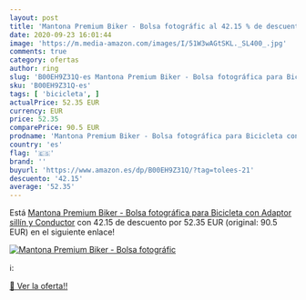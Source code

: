 ```yaml
---
layout: post
title: 'Mantona Premium Biker - Bolsa fotográfic al 42.15 % de descuento'
date: 2020-09-23 16:01:44
image: 'https://m.media-amazon.com/images/I/51W3wAGtSKL._SL400_.jpg'
comments: true
category: ofertas
author: ring
slug: 'B00EH9Z31Q-es Mantona Premium Biker - Bolsa fotográfica para Bicicleta...'
sku: 'B00EH9Z31Q-es'
tags: [ 'bicicleta', ]
actualPrice: 52.35 EUR
currency: EUR
price: 52.35
comparePrice: 90.5 EUR
prodname: 'Mantona Premium Biker - Bolsa fotográfica para Bicicleta con Adaptor sillín y Conductor'
country: 'es'
flag: '🇪🇸'
brand: ''
buyurl: 'https://www.amazon.es/dp/B00EH9Z31Q/?tag=tolees-21'
descuento: '42.15'
average: '52.35'
---
```


Está [Mantona Premium Biker - Bolsa fotográfica para Bicicleta con Adaptor sillín y Conductor](https://www.amazon.es/dp/B00EH9Z31Q/?tag=tolees-21) con 42.15 de descuento por 52.35 EUR (original: 90.5 EUR) en el siguiente enlace!

[![Mantona Premium Biker - Bolsa fotográfic](https://m.media-amazon.com/images/I/51W3wAGtSKL._SL400_.jpg)](https://www.amazon.es/dp/B00EH9Z31Q/?tag=tolees-21)

ℹ️:


[🛒 Ver la oferta!!](https://www.amazon.es/dp/B00EH9Z31Q/?tag=tolees-21)
